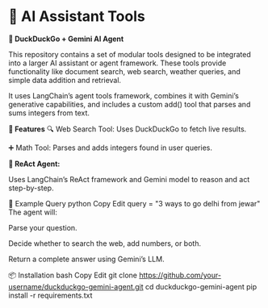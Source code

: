 # 🔧 AI Assistant Tools

**🔎 DuckDuckGo + Gemini AI Agent**

This repository contains a set of modular tools designed to be integrated into a larger AI assistant or agent framework. These tools provide functionality like document search, web search, weather queries, and simple data addition and retrieval.

It uses LangChain’s agent tools framework, combines it with Gemini’s generative capabilities, and includes a custom add() tool that parses and sums integers from text.





**🧠 Features**
🔍 Web Search Tool: Uses DuckDuckGo to fetch live results.

➕ Math Tool: Parses and adds integers found in user queries.

**🤖 ReAct Agent:**

Uses LangChain’s ReAct framework and Gemini model to reason and act step-by-step.

🚀 Example Query
python
Copy
Edit
query = "3 ways to go delhi from jewar"
The agent will:

Parse your question.

Decide whether to search the web, add numbers, or both.

Return a complete answer using Gemini’s LLM.

📦 Installation
bash
Copy
Edit
git clone https://github.com/your-username/duckduckgo-gemini-agent.git
cd duckduckgo-gemini-agent
pip install -r requirements.txt
